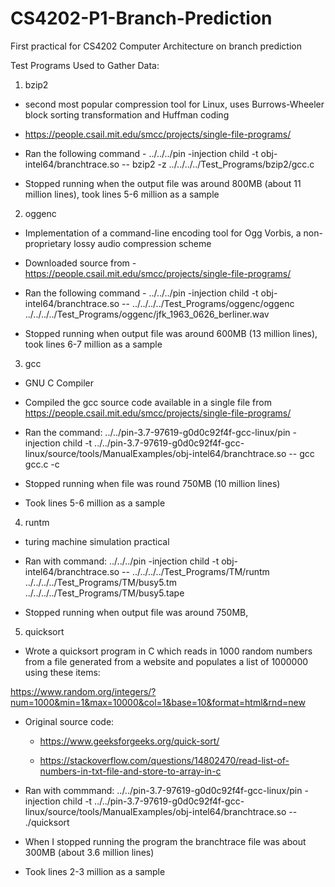 # CS4202-P1-Branch-Prediction
First practical for CS4202 Computer Architecture on branch prediction

Test Programs Used to Gather Data:

1. bzip2 

- second most popular compression tool for Linux, uses Burrows-Wheeler block sorting transformation and Huffman coding

- https://people.csail.mit.edu/smcc/projects/single-file-programs/

- Ran the following command - ../../../pin -injection child -t obj-intel64/branchtrace.so -- bzip2 -z ../../../../Test_Programs/bzip2/gcc.c

- Stopped running when the output file was around 800MB (about 11 million lines), took lines 5-6 million as a sample
	
2. oggenc

- Implementation of a command-line encoding tool for Ogg Vorbis, a non-proprietary lossy audio compression scheme

- Downloaded source from - https://people.csail.mit.edu/smcc/projects/single-file-programs/

- Ran the following command - ../../../pin -injection child -t obj-intel64/branchtrace.so -- ../../../../Test_Programs/oggenc/oggenc ../../../../Test_Programs/oggenc/jfk_1963_0626_berliner.wav

- Stopped running when output file was around 600MB (13 million lines), took lines 6-7 million as a sample

3. gcc

- GNU C Compiler

- Compiled the gcc source code available in a single file from https://people.csail.mit.edu/smcc/projects/single-file-programs/

- Ran the command: ../../pin-3.7-97619-g0d0c92f4f-gcc-linux/pin -injection child -t ../../pin-3.7-97619-g0d0c92f4f-gcc-linux/source/tools/ManualExamples/obj-intel64/branchtrace.so -- gcc gcc.c -c

- Stopped running when file was round 750MB (10 million lines)

- Took lines 5-6 million as a sample

4. runtm 

- turing machine simulation practical

- Ran with command: ../../../pin -injection child -t obj-intel64/branchtrace.so -- ../../../../Test_Programs/TM/runtm ../../../../Test_Programs/TM/busy5.tm ../../../../Test_Programs/TM/busy5.tape

- Stopped running when output file was around 750MB, 

5. quicksort

- Wrote a quicksort program in C which reads in 1000 random numbers from a file generated from a website and populates a list of 1000000 using these items:

https://www.random.org/integers/?num=1000&min=1&max=10000&col=1&base=10&format=html&rnd=new

- Original source code:

	- https://www.geeksforgeeks.org/quick-sort/

	- https://stackoverflow.com/questions/14802470/read-list-of-numbers-in-txt-file-and-store-to-array-in-c

- Ran with commmand: ../../pin-3.7-97619-g0d0c92f4f-gcc-linux/pin -injection child -t ../../pin-3.7-97619-g0d0c92f4f-gcc-linux/source/tools/ManualExamples/obj-intel64/branchtrace.so -- ./quicksort

- When I stopped running the program the branchtrace file was about 300MB (about 3.6 million lines)

- Took lines 2-3 million as a sample
